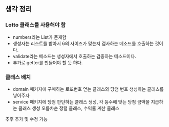 ## 생각 정리
### Lotto 클래스를 사용해야 함
- numbers라는 List가 존재함
- 생성자는 리스트를 받아서 6의 사이즈가 맞는지 검사하는 메소드를 호출하는 것이다.
- validate라는 메소드는 생성자에서 호출하는 검증하는 메소드이다.
- 추가로 getter를 만들어야 할 듯 하다.

### 클래스 배치
- domain 패키지에 구매하는 로또번호 얻는 클래스와 당첨 번호 생성하는 클래스를 넣어주자
- service 패키지에 당첨 판단하는 클래스 생성, 각 등수에 맞는 당첨 금액을 지급하는 클래스 생성 오름차순 정렬 클래스, 수익률 계산 클래스

추후 추가 및 수정 가능